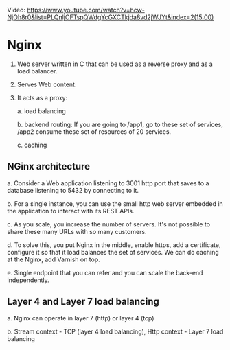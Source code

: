 Video: https://www.youtube.com/watch?v=hcw-NjOh8r0&list=PLQnljOFTspQWdgYcGXCTkjda8vd2jWJYt&index=2(15:00)

# Nginx

1. Web server written in C that can be used as a reverse proxy and as a load balancer.
2. Serves Web content. 
3. It acts as a proxy: 
    
    a. load balancing 
    
    b. backend routing: If you are going to /app1, go to these set of services, /app2 consume these set of resources of 20 services.
    
    c. caching

## NGinx architecture
   a. Consider a Web application listening to 3001 http port that saves to a database listening to 5432 by connecting to it.
   
   b. For a single instance, you can use the small http web server embedded in the application to interact with its REST APIs.
   
   c. As you scale, you increase the number of servers. It's not possible to share these many URLs with so many customers.
   
   d. To solve this, you put Nginx in the middle, enable https, add a certificate, configure it so that it load balances the set of services. We can do caching at the Nginx, add Varnish on top.
   
   e. Single endpoint that you can refer and you can scale the back-end independently.

## Layer 4 and Layer 7 load balancing
   a. Nginx can operate in layer 7 (http) or layer 4 (tcp)
   
   b. Stream context - TCP (layer 4 load balancing), Http context - Layer 7 load balancing
